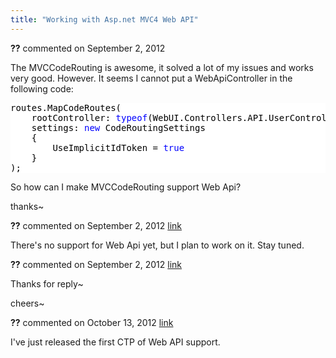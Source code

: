 ```yaml
---
title: "Working with Asp.net MVC4 Web API"
---
```

<div id="post907567" class="discussion-comment op">
   <div class="discussion-header"><b>??</b> commented on 
      <time datetime="2012-09-02T19:19:43.99-07:00" title="2012-09-02T19:19:43.99-07:00">September 2, 2012</time>
   </div>
   <div class="discussion-message">
<p>The MVCCodeRouting is awesome, it solved a lot of my issues and works very good. However. It seems I cannot put a WebApiController in the following code:</p>
<p></p>
<div style="color:black; background-color:white">
<pre>routes.MapCodeRoutes(
	rootController: <span style="color:blue">typeof</span>(WebUI.Controllers.API.UserController),
	settings: <span style="color:blue">new</span> CodeRoutingSettings
	{
		UseImplicitIdToken = <span style="color:blue">true</span>
	}
);
</pre>
</div>
So how can I make MVCCodeRouting support Web Api?
<p></p>
<p>thanks~</p>
</div>
</div>
<div id="post907573" class="discussion-comment">
   <div class="discussion-header"><b>??</b> commented on 
      <time datetime="2012-09-02T20:06:04.527-07:00" title="2012-09-02T20:06:04.527-07:00">September 2, 2012</time> <a href="#post907573" class="post-link">link</a></div>
   <div class="discussion-message"><p>There's no support for Web Api yet, but I plan to work on it. Stay tuned.</p></div>
</div>
<div id="post907578" class="discussion-comment">
   <div class="discussion-header"><b>??</b> commented on 
      <time datetime="2012-09-02T20:53:43.687-07:00" title="2012-09-02T20:53:43.687-07:00">September 2, 2012</time> <a href="#post907578" class="post-link">link</a></div>
   <div class="discussion-message">
<p>Thanks for reply~</p>
<p>cheers~</p>
</div>
</div>
<div id="post926265" class="discussion-comment">
   <div class="discussion-header"><b>??</b> commented on 
      <time datetime="2012-10-13T17:44:30.823-07:00" title="2012-10-13T17:44:30.823-07:00">October 13, 2012</time> <a href="#post926265" class="post-link">link</a></div>
   <div class="discussion-message"><p>I've just released the first CTP of Web API support.</p></div>
</div>